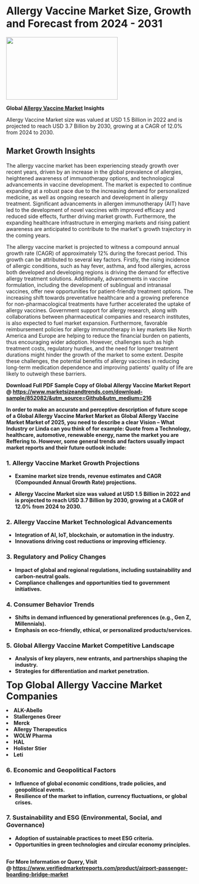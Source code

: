 <H1>Allergy Vaccine Market Size, Growth and Forecast from 2024 - 2031</H1><img class="aligncenter size-medium wp-image-584254" src="https://thirdeyenews.in/wp-content/uploads/2024/09/Global-Market-Research-300x168.jpeg" alt="" width="300" height="168" /><p><strong>Global&nbsp;<a href="https://www.marketsizeandtrends.com/download-sample/852082/&amp;utm_source=Github&utm_medium=216">Allergy Vaccine Market</a> Insights</strong></p><p>Allergy Vaccine Market size was valued at USD 1.5 Billion in 2022 and is projected to reach USD 3.7 Billion by 2030, growing at a CAGR of 12.0% from 2024 to 2030.</p><p><h2>Market Growth Insights</h2> The allergy vaccine market has been experiencing steady growth over recent years, driven by an increase in the global prevalence of allergies, heightened awareness of immunotherapy options, and technological advancements in vaccine development. The market is expected to continue expanding at a robust pace due to the increasing demand for personalized medicine, as well as ongoing research and development in allergy treatment. Significant advancements in allergen immunotherapy (AIT) have led to the development of novel vaccines with improved efficacy and reduced side effects, further driving market growth. Furthermore, the expanding healthcare infrastructure in emerging markets and rising patient awareness are anticipated to contribute to the market's growth trajectory in the coming years. <p><strong></strong></p> The allergy vaccine market is projected to witness a compound annual growth rate (CAGR) of approximately 12% during the forecast period. This growth can be attributed to several key factors. Firstly, the rising incidence of allergic conditions, such as hay fever, asthma, and food allergies, across both developed and developing regions is driving the demand for effective allergy treatment solutions. Additionally, advancements in vaccine formulation, including the development of sublingual and intranasal vaccines, offer new opportunities for patient-friendly treatment options. The increasing shift towards preventative healthcare and a growing preference for non-pharmacological treatments have further accelerated the uptake of allergy vaccines. Government support for allergy research, along with collaborations between pharmaceutical companies and research institutes, is also expected to fuel market expansion. Furthermore, favorable reimbursement policies for allergy immunotherapy in key markets like North America and Europe are helping to reduce the financial burden on patients, thus encouraging wider adoption. However, challenges such as high treatment costs, regulatory hurdles, and the need for longer treatment durations might hinder the growth of the market to some extent. Despite these challenges, the potential benefits of allergy vaccines in reducing long-term medication dependence and improving patients' quality of life are likely to outweigh these barriers. <p><strong></p><p><span class=""><strong>Download Full PDF Sample Copy of Global Allergy Vaccine Market Report</strong> @ <a href="https://www.marketsizeandtrends.com/download-sample/852082/&amp;utm_source=Github&utm_medium=216" target="_blank">https://www.marketsizeandtrends.com/download-sample/852082/&amp;utm_source=Github&utm_medium=216</a></span></p><p>In order to make an accurate and perceptive description of future scope of a Global&nbsp;Allergy Vaccine Market Market as Global&nbsp;Allergy Vaccine Market Market of 2025, you need to describe a clear Vision &ndash; What Industry or Linda can you think of for example: Quote from a Technology, healthcare, automotive, renewable energy, name the market you are Reffering to. However, some general trends and factors usually impact market reports and their future outlook include:</p><h3>1.&nbsp;<strong>Allergy Vaccine Market Growth Projections</strong></h3><ul><li>Examine market size trends, revenue estimates and CAGR (Compounded Annual Growth Rate) projections.</li><li><p>Allergy Vaccine Market size was valued at USD 1.5 Billion in 2022 and is projected to reach USD 3.7 Billion by 2030, growing at a CAGR of 12.0% from 2024 to 2030.</p></li></ul><h3>2.&nbsp;<strong>Allergy Vaccine Market Technological Advancements</strong></h3><ul><li>Integration of AI, IoT, blockchain, or automation in the industry.</li><li>Innovations driving cost reductions or improving efficiency.</li></ul><h3>3.&nbsp;<strong>Regulatory and Policy Changes</strong></h3><ul><li>Impact of global and regional regulations, including sustainability and carbon-neutral goals.</li><li>Compliance challenges and opportunities tied to government initiatives.</li></ul><h3>4.&nbsp;<strong>Consumer Behavior Trends</strong></h3><ul><li>Shifts in demand influenced by generational preferences (e.g., Gen Z, Millennials).</li><li>Emphasis on eco-friendly, ethical, or personalized products/services.</li></ul><h3>5.&nbsp;<strong>Global Allergy Vaccine Market Competitive Landscape</strong></h3><ul><li>Analysis of key players, new entrants, and partnerships shaping the industry.</li><li>Strategies for differentiation and market penetration.</li></ul><p data-pm-slice="1 1 []"><span style="color: inherit; font-family: inherit; font-size: 25px;">Top Global Allergy Vaccine Market Companies</span></p><div class="" data-test-id=""><p><li>ALK-Abello</li><li> Stallergenes Greer</li><li> Merck</li><li> Allergy Therapeutics</li><li> WOLW Pharma</li><li> HAL</li><li> Holister Stier</li><li> Leti</li></p></div><h3>6.&nbsp;<strong>Economic and Geopolitical Factors</strong></h3><ul><li>Influence of global economic conditions, trade policies, and geopolitical events.</li><li>Resilience of the market to inflation, currency fluctuations, or global crises.</li></ul><h3>7.&nbsp;<strong>Sustainability and ESG (Environmental, Social, and Governance)</strong></h3><ul><li>Adoption of sustainable practices to meet ESG criteria.</li><li>Opportunities in green technologies and circular economy principles.</li></ul><h2><strong style="font-size: 14px;">For More Information or Query, Visit @&nbsp;</strong><a style="background-color: #ffffff; font-size: 14px;" href="https://www.marketsizeandtrends.com/report/allergy-vaccine-market/" target="_blank">https://www.verifiedmarketreports.com/product/airport-passenger-boarding-bridge-market</a></h2>
